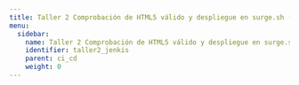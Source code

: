 ```yaml
---
title: Taller 2 Comprobación de HTML5 válido y despliegue en surge.sh (test y deploy)
menu:
  sidebar:
    name: Taller 2 Comprobación de HTML5 válido y despliegue en surge.sh (test y deploy)
    identifier: taller2_jenkis
    parent: ci_cd
    weight: 0
---
```

